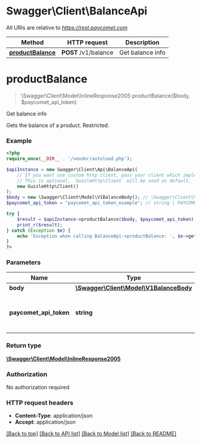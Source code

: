 # Swagger\Client\BalanceApi

All URIs are relative to *https://rest.paycomet.com*

Method | HTTP request | Description
------------- | ------------- | -------------
[**productBalance**](BalanceApi.md#productbalance) | **POST** /v1/balance | Get balance info

# **productBalance**
> \Swagger\Client\Model\InlineResponse2005 productBalance($body, $paycomet_api_token)

Get balance info

Gets the balance of a product. Restricted.

### Example
```php
<?php
require_once(__DIR__ . '/vendor/autoload.php');

$apiInstance = new Swagger\Client\Api\BalanceApi(
    // If you want use custom http client, pass your client which implements `GuzzleHttp\ClientInterface`.
    // This is optional, `GuzzleHttp\Client` will be used as default.
    new GuzzleHttp\Client()
);
$body = new \Swagger\Client\Model\V1BalanceBody(); // \Swagger\Client\Model\V1BalanceBody | 
$paycomet_api_token = "paycomet_api_token_example"; // string | PAYCOMET API key (Query privilege required)

try {
    $result = $apiInstance->productBalance($body, $paycomet_api_token);
    print_r($result);
} catch (Exception $e) {
    echo 'Exception when calling BalanceApi->productBalance: ', $e->getMessage(), PHP_EOL;
}
?>
```

### Parameters

Name | Type | Description  | Notes
------------- | ------------- | ------------- | -------------
 **body** | [**\Swagger\Client\Model\V1BalanceBody**](../Model/V1BalanceBody.md)|  | [optional]
 **paycomet_api_token** | **string**| PAYCOMET API key (Query privilege required) | [optional]

### Return type

[**\Swagger\Client\Model\InlineResponse2005**](../Model/InlineResponse2005.md)

### Authorization

No authorization required

### HTTP request headers

 - **Content-Type**: application/json
 - **Accept**: application/json

[[Back to top]](#) [[Back to API list]](../../README.md#documentation-for-api-endpoints) [[Back to Model list]](../../README.md#documentation-for-models) [[Back to README]](../../README.md)

